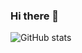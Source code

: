 ### Hi there 👋

![GitHub stats](https://github-readme-stats.vercel.app/api?username=devhkyu&show_icons=true&theme=highcontrast)
